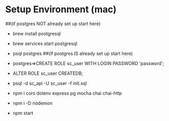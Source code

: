 # Setup Environment (mac)

##(if postgres NOT already set up start here)
- brew install postgresql
- brew services start postgresql
- psql postgres
##(if postgres IS already set up start here)
- postgres=>CREATE ROLE sc_user WITH LOGIN PASSWORD 'password';
- ALTER ROLE sc_user CREATEDB;

- psql -d sc_api -U sc_user -f init.sql

- npm i cors dotenv express pg mocha chai chai-http
- npm i -D nodemon

- npm start
